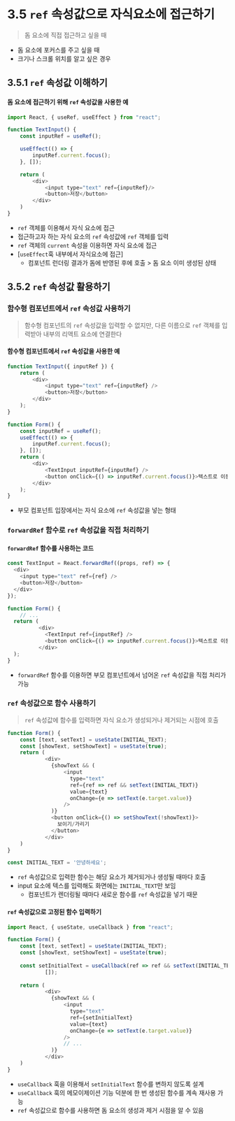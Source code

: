 # 3.5 `ref` 속성값으로 자식요소에 접근하기
> 돔 요소에 직접 접근하고 싶을 때

- 돔 요소에 포커스를 주고 싶을 때
- 크기나 스크롤 위치를 알고 싶은 경우 

## 3.5.1 `ref` 속성값 이해하기
#### 돔 요소에 접근하기 위해 `ref` 속성값을 사용한 예

```js
import React, { useRef, useEffect } from "react";

function TextInput() {
    const inputRef = useRef();

    useEffect(() => {
        inputRef.current.focus();
    }, []);

    return (
        <div>
            <input type="text" ref={inputRef}/>
            <button>저장</button>
        </div>
    )
}
```

- `ref` 객체를 이용해서 자식 요소에 접근
- 접근하고자 하는 자식 요소의 `ref` 속성값에 `ref` 객체를 입력
- `ref` 객체의 `current` 속성을 이용하면 자식 요소에 접근
- [`useEffect`훅 내부에서 자식요소에 접근]
    + 컴포넌트 런더링 결과가 돔에 반영된 후에 호출 > 돔 요소 이미 생성된 상태
    
## 3.5.2 `ref` 속성값 활용하기

### 함수형 컴포넌트에서 `ref` 속성값 사용하기
> 함수형 컴포넌트의 `ref` 속성값을 입력할 수 없지만, 다른 이름으로 `ref` 객체를 입력받아 내부의 리액트 요소에 연결한다

#### 함수형 컴포넌트에서 `ref` 속성값을 사용한 예
```js
function TextInput({ inputRef }) {
    return (
        <div>
            <input type="text" ref={inputRef} />
            <button>저장</button>
        </div>
    );
}

function Form() {
    const inputRef = useRef();
    useEffect(() => {
        inputRef.current.focus();
    }, []);
    return (
        <div>
            <TextInput inputRef={inputRef} />
            <button onClick={() => inputRef.current.focus()}>텍스트로 이동</button>
        </div>
    );
}
```
- 부모 컴포넌트 입장에서는 자식 요소에 `ref` 속성값을 넣는 형태

### `forwardRef` 함수로 `ref` 속성값을 직접 처리하기
#### `forwardRef` 함수를 사용하는 코드
```js
const TextInput = React.forwardRef((props, ref) => {
  <div>
    <input type="text" ref={ref} />
    <button>저장</button>
  </div>
});

function Form() {
    // ...
  return (
          <div>
            <TextInput ref={inputRef} />
            <button onClick={() => inputRef.current.focus()}>텍스트로 이동</button>
          </div>
  );
}
```

- `forwardRef` 함수를 이용하면 부모 컴포넌트에서 넘어온 `ref` 속성값을 직접 처리가 가능

### `ref` 속성값으로 함수 사용하기
> `ref` 속성값에 함수를 입력하면 자식 요소가 생성되거나 제거되는 시점에 호출
```js
function Form() {
    const [text, setText] = useState(INITIAL_TEXT);
    const [showText, setShowText] = useState(true);
    return (
            <div>
              {showText && (
                  <input 
                    type="text"
                    ref={ref => ref && setText(INITIAL_TEXT)}
                    value={text}
                    onChange={e => setText(e.target.value)}
                  />
              )}
              <button onClick={() => setShowText(!showText)}>
                보이기/가리기
              </button>
            </div>
    )
}

const INITIAL_TEXT = '안녕하세요';
```
- `ref` 속성값으로 입력한 함수는 해당 요소가 제거되거나 생성될 때마다 호출
- input 요소에 텍스를 입력해도 화면에는 `INITIAL_TEXT`만 보임
  + 컴포넌트가 렌더링될 때마다 새로운 함수를 `ref` 속성값을 넣기 때문
  
#### `ref` 속성값으로 고정된 함수 입력하기

```js
import React, { useState, useCallback } from "react";

function Form() {
    const [text, setText] = useState(INITIAL_TEXT);
    const [showText, setShowText] = useState(true);
    
    const setInitialText = useCallback(ref => ref && setText(INITIAL_TEXT),
            []);
            
    return (
            <div>
              {showText && (
                  <input 
                    type="text"
                    ref={setInitialText}
                    value={text}
                    onChange={e => setText(e.target.value)}
                  />
                  // ...
              )}
            </div>
    )
}
```

- `useCallback` 훅을 이용해서 `setInitialText` 함수를 변하지 않도록 설계
- `useCallback` 훅의 메모이제이션 기능 덕분에 한 번 생성된 함수를 계속 재사용 가능
- `ref` 속성값으로 함수를 사용하면 돔 요소의 생성과 제거 시점을 알 수 있음

